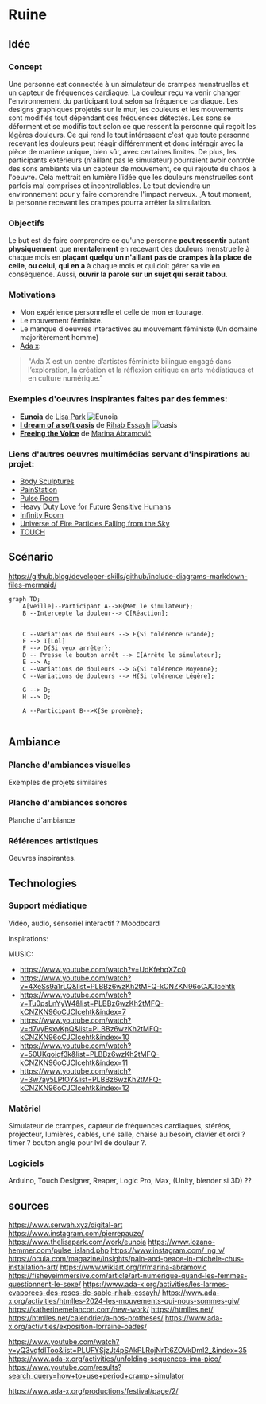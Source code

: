 # Ruine

## Idée

### Concept

Une personne est connectée à un simulateur de crampes menstruelles et un capteur de fréquences cardiaque. La douleur reçu va venir changer l'environnement du participant tout selon sa fréquence cardiaque. Les designs graphiques projetés sur le mur, les couleurs et les mouvements sont modifiés tout dépendant des fréquences détectés. Les sons se déforment et se modifis tout selon ce que ressent la personne qui reçoit les légères douleurs. Ce qui rend le tout intéressent c'est que toute personne recevant les douleurs peut réagir différemment et donc intéragir avec la pièce de manière unique, bien sûr, avec certaines limites. De plus, les participants extérieurs (n'aillant pas le simulateur) pourraient avoir contrôle des sons ambiants via un capteur de mouvement, ce qui rajoute du chaos à l'oeuvre. Cela mettrait en lumière l’idée que les douleurs menstruelles sont parfois mal comprises et incontrollables. Le tout deviendra un environnement pour y faire comprendre l'impact nerveux. ¸A tout moment, la personne recevant les crampes pourra arrêter la simulation.

### Objectifs

Le but est de faire comprendre ce qu'une personne **peut ressentir**  autant **physiquement** que **mentalement** en recevant des douleurs menstruelle à chaque mois en **plaçant quelqu'un n'aillant pas de crampes à la place de celle, ou celui, qui en a** à chaque mois et qui doit gérer sa vie en conséquence. Aussi, **ouvrir la parole sur un sujet qui serait tabou.**

### Motivations

- Mon expérience personnelle et celle de mon entourage.
- Le mouvement féministe.
- Le manque d'oeuvres interactives au mouvement féministe (Un domaine majoritèrement homme)
- [Ada x](https://www.ada-x.org/):

>"Ada X est un centre d’artistes féministe bilingue engagé dans l’exploration, la création et la réflexion critique en arts médiatiques et en culture numérique."

### Exemples d'oeuvres inspirantes faites par des femmes:

- **[Eunoia](https://www.thelisapark.com/work/eunoia)** de [Lisa Park](https://www.thelisapark.com/)
![Eunoia](image)
- **[I dream of a soft oasis](https://www.rihabessayh.com/i-dream-of-a-soft-oasis-2022)** de [Rihab Essayh](https://www.rihabessayh.com/)
![oasis](image)
- **[Freeing the Voice](https://imma.ie/collection/freeing-the-voice/)** de [Marina Abramović](https://fr.wikipedia.org/wiki/Marina_Abramovi%C4%87)

### Liens d'autres oeuvres multimédias servant d'inspirations au projet:

- [Body Sculptures](https://clotmag.com/body-sculptures/stelarc)
- [PainStation](https://www.youtube.com/watch?v=qMie0he1H7s)
- [Pulse Room](https://www.lozano-hemmer.com/pulse_room.php)
- [Heavy Duty Love for Future Sensitive Humans](https://www.ngv.vic.gov.au/exhibition/lucy-mcrae/)
- [Infinity Room](https://refikanadol.com/works/infinity-room/)
- [Universe of Fire Particles Falling from the Sky](https://www.teamlab.art/ew/universe_fireparticles_falling/planets/)
- [TOUCH](https://studioroosegaarde.net/project/touch)

## Scénario

https://github.blog/developer-skills/github/include-diagrams-markdown-files-mermaid/

```mermaid
graph TD;
    A[veille]--Participant A-->B{Met le simulateur};
    B --Intercepte la douleur--> C[Réaction];
    
    
    C --Variations de douleurs --> F{Si tolérence Grande};
    F --> I[Lol]
    F --> D{Si veux arrêter};
    D -- Presse le bouton arrêt --> E[Arrête le simulateur];
    E --> A;
    C --Variations de douleurs --> G{Si tolérence Moyenne};
    C --Variations de douleurs --> H{Si tolérence Légère};
    
    G --> D;
    H --> D;
    
    A --Participant B-->X{Se promène};
    
```

## Ambiance

### Planche d'ambiances visuelles

Exemples de projets similaires

### Planche d'ambiances sonores

Planche d'ambiance

### Références artistiques

Oeuvres inspirantes.

## Technologies

### Support médiatique

Vidéo, audio, sensoriel interactif ? Moodboard

Inspirations:




MUSIC:
- https://www.youtube.com/watch?v=UdKfehqXZc0
- https://www.youtube.com/watch?v=4XeSs9a1rLQ&list=PLBBz6wzKh2tMFQ-kCNZKN96oCJCIcehtk
- https://www.youtube.com/watch?v=Tu0psLnYyW4&list=PLBBz6wzKh2tMFQ-kCNZKN96oCJCIcehtk&index=7
- https://www.youtube.com/watch?v=d7vyEsxvKpQ&list=PLBBz6wzKh2tMFQ-kCNZKN96oCJCIcehtk&index=10
- https://www.youtube.com/watch?v=50UKqoiqf3k&list=PLBBz6wzKh2tMFQ-kCNZKN96oCJCIcehtk&index=11
- https://www.youtube.com/watch?v=3w7ay5LPtOY&list=PLBBz6wzKh2tMFQ-kCNZKN96oCJCIcehtk&index=12


### Matériel

Simulateur de crampes, capteur de fréquences cardiaques, stéréos, projecteur, lumières, cables, une salle, chaise au besoin, clavier et ordi ? timer ? bouton angle pour lvl de douleur ?.

### Logiciels

Arduino, Touch Designer, Reaper, Logic Pro, Max, (Unity, blender si 3D) ??

## sources

https://www.serwah.xyz/digital-art
https://www.instagram.com/pierrepauze/
https://www.thelisapark.com/work/eunoia
https://www.lozano-hemmer.com/pulse_island.php
https://www.instagram.com/_ng_v/
https://ocula.com/magazine/insights/pain-and-peace-in-michele-chus-installation-art/
https://www.wikiart.org/fr/marina-abramovic
https://fisheyeimmersive.com/article/art-numerique-quand-les-femmes-questionnent-le-sexe/
https://www.ada-x.org/activities/les-larmes-evaporees-des-roses-de-sable-rihab-essayh/
https://www.ada-x.org/activities/htmlles-2024-les-mouvements-qui-nous-sommes-giv/
https://katherinemelancon.com/new-work/
https://htmlles.net/
https://htmlles.net/calendrier/a-nos-protheses/
https://www.ada-x.org/activities/exposition-lorraine-oades/


https://www.youtube.com/watch?v=yQ3vqfdIToo&list=PLUFYSjzJt4pSAkPLRojNrTt6ZOVkDmI2_&index=35
https://www.ada-x.org/activities/unfolding-sequences-ima-pico/
https://www.youtube.com/results?search_query=how+to+use+period+cramp+simulator

https://www.ada-x.org/productions/festival/page/2/
